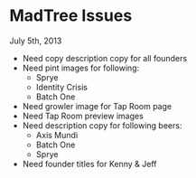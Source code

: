 # MadTree Issues
July 5th, 2013


+ Need copy description copy for all founders
+ Need pint images for following:
	+ Sprye
	+ Identity Crisis
	+ Batch One
+ Need growler image for Tap Room page
+ Need Tap Room preview images
+ Need description copy for following beers:
	+ Axis Mundi
	+ Batch One
	+ Sprye
+ Need founder titles for Kenny & Jeff